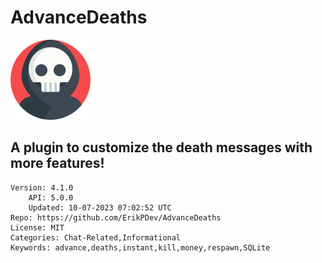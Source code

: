 # AdvanceDeaths
<img src="https://raw.githubusercontent.com/ErikPDev/AdvanceDeaths/7a1594add0e367635c642847479d0c96bfdcbf7c/assets/icon.png" width="128" height="128" />

## A plugin to customize the death messages with more features!
```properties
Version: 4.1.0
    API: 5.0.0
    Updated: 10-07-2023 07:02:52 UTC
Repo: https://github.com/ErikPDev/AdvanceDeaths
License: MIT
Categories: Chat-Related,Informational
Keywords: advance,deaths,instant,kill,money,respawn,SQLite
```